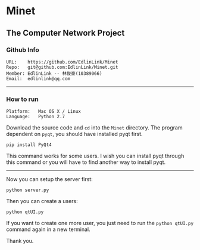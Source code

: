 Minet
=====

## The Computer Network Project

### Github Info

	URL:	https://github.com/EdlinLink/Minet
	Repo:	git@github.com:EdlinLink/Minet.git
	Member:	EdlinLink -- 林俊豪(10389066)
	Email:	edlinlink@qq.com

-----------------

### How to run

	Platform:	Mac OS X / Linux
	Language:	Python 2.7

Download the source code and `cd` into the `Minet` directory. The program dependent on `pyqt`, you should have installed pyqt first.

	pip install PyQt4

This command works for some users. I wish you can install pyqt through this command or you will have to find another way to install pyqt.

--------------

Now you can setup the server first:
	
	python server.py

Then you can create a users:

	python qtUI.py

If you want to create one more user, you just need to run the `python qtUI.py` command again in a new terminal.


Thank you.

